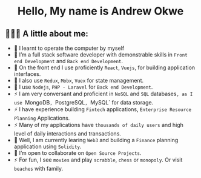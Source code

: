 <h1 align="center">Hello, My name is <strong>Andrew Okwe</strong></h1>

## 👨🏻‍💻 A little about me:
- 🔭 I learnt to operate the computer by myself
- 👯 I’m a full stack software developer with demonstrable skills in `Front end Development` and `Back end Development`.
- 👯 On the front end I use proficiently `React`, `Vuejs`, for building application interfaces.
- 🔭 I also use `Redux`, `Mobx`, `Vuex` for state management.
- 👯 I use `Nodejs`, `PHP - Laravel` for `Back end Development`.
- ⚡ I am very conversant and proficient in `NoSQL` and `SQL` databases`, as I use `MongoDB`, `PostgreSQL`, `MySQL` for data storage.
- ⚡ I have experience building `Fintech` applications, `Enterprise Resource Planning` Applications.
- ⚡ Many of my applications have `thousands of daily users` and high level of daily interactions and transactions.
- 🌱 Well, I am currently learing `Web3` and building a `Finance` planning application using `Solidity`.
- 👯 I’m open to collaborate on `Open Source Projects`.
- ⚡ For fun, I see `movies` and play `scrabble`, `chess` or `monopoly`. Or visit `beaches` with family.
